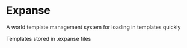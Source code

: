 <h1> Expanse </h1>

<p>A world template management system for loading in templates quickly</p>

<p>Templates stored in .expanse files</p>

